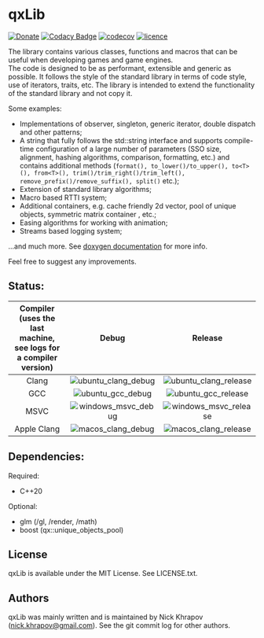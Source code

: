 # qxLib
[![Donate](https://img.shields.io/badge/Donate-8A2BE2)](https://revolut.me/n0lavar)
[![Codacy Badge](https://api.codacy.com/project/badge/Grade/ab3175ce6af6453284f8a639306a6935)](https://www.codacy.com/manual/n0lavar/qxLib?utm_source=github.com&amp;utm_medium=referral&amp;utm_content=n0lavar/qxLib&amp;utm_campaign=Badge_Grade)
[![codecov](https://codecov.io/gh/n0lavar/qxLib/branch/master/graph/badge.svg)](https://codecov.io/gh/n0lavar/qxLib)
[![licence](https://img.shields.io/badge/License-MIT-blue.svg)](https://github.com/n0lavar/qxLib/blob/master/LICENSE)

The library contains various classes, functions and macros that can be useful when developing games and game engines.  
The code is designed to be as performant, extensible and generic as possible. It follows the style of the standard library in terms of code style, use of iterators, traits, etc. The library is intended to extend the functionality of the standard library and not copy it.

Some examples:
* Implementations of observer, singleton, generic iterator, double dispatch and other patterns;
* A string that fully follows the std::string interface and supports compile-time configuration of a large number of parameters (SSO size, alignment, hashing algorithms, comparison, formatting, etc.) and contains additional methods (`format(), to_lower()/to_upper(), to<T>(), from<T>(), trim()/trim_right()/trim_left(), remove_prefix()/remove_suffix(), split()` etc.);
* Extension of standard library algorithms;
* Macro based RTTI system;
* Additional containers, e.g. cache friendly 2d vector, pool of unique objects, symmetric matrix container , etc.;
* Easing algorithms for working with animation;
* Streams based logging system;

...and much more. See [doxygen documentation](https://n0lavar.github.io/qxLib/files.html) for more info.

Feel free to suggest any improvements.

## Status:

| Compiler<br />(uses the last machine,<br />see logs for a compiler version) | Debug | Release |
| :---: | :---: | :---: |
| Clang | ![ubuntu_clang_debug](https://github.com/n0lavar/qxLib/workflows/ubuntu_clang_debug/badge.svg)  | ![ubuntu_clang_release](https://github.com/n0lavar/qxLib/workflows/ubuntu_clang_release/badge.svg)  |
| GCC | ![ubuntu_gcc_debug](https://github.com/n0lavar/qxLib/workflows/ubuntu_gcc_debug/badge.svg)  | ![ubuntu_gcc_release](https://github.com/n0lavar/qxLib/workflows/ubuntu_gcc_release/badge.svg)  |
| MSVC | ![windows_msvc_debug](https://github.com/n0lavar/qxLib/workflows/windows_msvc_debug/badge.svg) | ![windows_msvc_release](https://github.com/n0lavar/qxLib/workflows/windows_msvc_release/badge.svg) |
| Apple Clang | ![macos_clang_debug](https://github.com/n0lavar/qxLib/workflows/macos_clang_debug/badge.svg) | ![macos_clang_release](https://github.com/n0lavar/qxLib/workflows/macos_clang_release/badge.svg) |

## Dependencies:

Required:
+ C++20

Optional:
+ glm (/gl, /render, /math)
+ boost (qx::unique_objects_pool)
  
## License

qxLib is available under the MIT License. See LICENSE.txt.


## Authors

qxLib was mainly written and is maintained by Nick Khrapov  
(nick.khrapov@gmail.com). See the git commit log for other authors.
